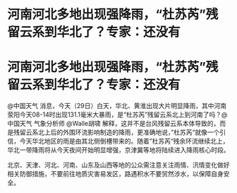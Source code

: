 # 河南河北多地出现强降雨，“杜苏芮”残留云系到华北了？专家：还没有

# 河南河北多地出现强降雨，“杜苏芮”残留云系到华北了？专家：还没有

@中国天气
消息，今天（29日）白天，华北、黄淮出现大片明显降雨，其中河南荥阳今天08-14时出现131.1毫米大暴雨，是“杜苏芮”残留云系北上到河南了吗？@中国天气
气象分析师 @Walle胡啸
解释，这并不是台风残留云系本体导致的，而是残留云系北上后的外围环流影响制造的降雨，更准确地说，”杜苏芮“就像一个引信，今天华北地区的雨是由其北侧倒槽带来的。随着”杜苏芮“残余环流继续北上，华北一带降雨将从今天夜间开始明显增强，京津冀等地将陆续进入降雨核心时段。

北京、天津、河北、河南、山东及山西等地的公众需注意关注雨情、汛情变化做好相关防御措施，不要前往地质灾害易发区，路遇积水不要贸然涉水，以保障自身安全。

